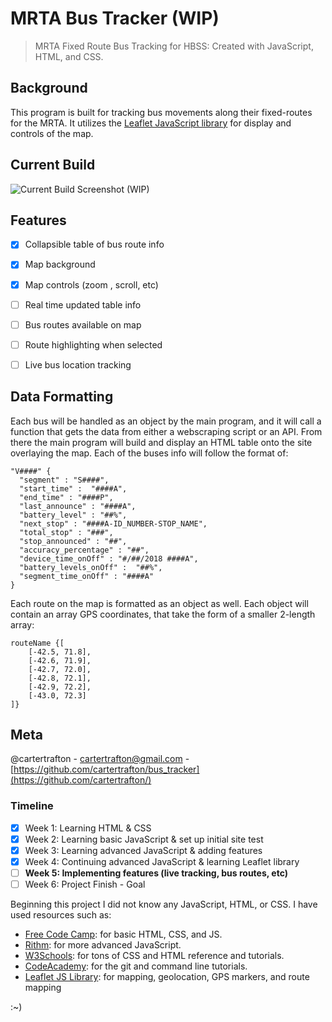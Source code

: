 # MRTA Bus Tracker (WIP)
>MRTA Fixed Route Bus Tracking for HBSS: Created with JavaScript, HTML, and CSS.

## Background
This program is built for tracking bus movements along their fixed-routes for the MRTA.
It utilizes the [Leaflet JavaScript library](https://github.com/Leaflet/Leaflet) 
for display and controls of the 
map. 
## Current Build
![Current Build Screenshot (WIP)](https://i.imgur.com/Y2SpdfG.jpg)

## Features
- [x] Collapsible table of bus route info
- [x] Map background
- [x] Map controls (zoom , scroll, etc)
- [ ] Real time updated table info
- [ ] Bus routes available on map
- [ ] Route highlighting when selected
- [ ] Live bus location tracking


## Data Formatting 
Each bus will be handled as an object by the main program, and it will call a function that gets the data from either a webscraping script or an API. From there the main program will build and display an HTML table onto the site overlaying the map. Each of the buses info will follow the format of:

```
"V####" {
  "segment" : "S####",
  "start_time" :  "####A",
  "end_time" : "####P",
  "last_announce" : "####A",
  "battery_level" : "##%",
  "next_stop" : "####A-ID_NUMBER-STOP_NAME",
  "total_stop" : "###",
  "stop_announced" : "##",
  "accuracy_percentage" : "##",
  "device_time_onOff" : "#/##/2018 ####A",
  "battery_levels_onOff" :  "##%",
  "segment_time_onOff" : "####A"
}
```

Each route on the map is formatted as an object as well. Each object will contain an array GPS coordinates, that take the form of a smaller 2-length array:

```
routeName {[
	[-42.5, 71.8],
	[-42.6, 71.9],
	[-42.7, 72.0],
	[-42.8, 72.1],
	[-42.9, 72.2],
	[-43.0, 72.3]
]}
```


## Meta
@cartertrafton - cartertrafton@gmail.com - [https://github.com/cartertrafton/bus_tracker](https://github.com/cartertrafton/)

### Timeline
- [x] Week 1: Learning HTML & CSS 
- [x] Week 2: Learning basic JavaScript & set up initial site test
- [x] Week 3: Learning advanced JavaScript & adding features
- [x] Week 4: Continuing advanced JavaScript & learning Leaflet 
library
- [ ] **Week 5: Implementing features (live tracking, bus routes, etc)**
- [ ] Week 6: Project Finish - Goal

Beginning this project I did not know any JavaScript, HTML, or CSS. I have used 
resources such as: 
- [Free Code Camp](https://learn.freecodecamp.org): for basic HTML, CSS, and JS.
- [Rithm](https://www.rithmschool.com/courses): for more advanced JavaScript.
- [W3Schools](https://www.w3schools.com/default.asp): for tons of CSS and HTML reference and tutorials.
- [CodeAcademy](https://www.codecademy.com): for the git and command line tutorials.
- [Leaflet JS Library](https://leafletjs.com/reference-1.3.2.html): for mapping, geolocation, GPS markers, and route mapping

:~)
